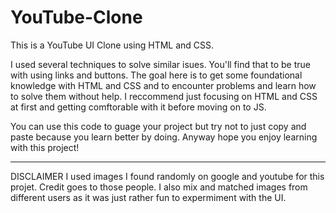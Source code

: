 # YouTube-Clone

This is a YouTube UI Clone using HTML and CSS.

I used several techniques to solve similar isues. You'll find that to be true with using links and buttons. 
The goal here is to get some foundational knowledge with HTML and CSS and to encounter problems and learn how to solve them without help.
I reccommend just focusing on HTML and CSS at first and getting comftorable with it before moving on to JS.

You can use this code to guage your project but try not to just copy and paste because you learn better by doing.
Anyway hope you enjoy learning with this project!

---------------------------------------------------------------------------------------------------------

DISCLAIMER 
I used images I found randomly on google and youtube for this projet. 
Credit goes to those people.
I also mix and matched images from different users as it was just rather fun to expermiment with the UI.

